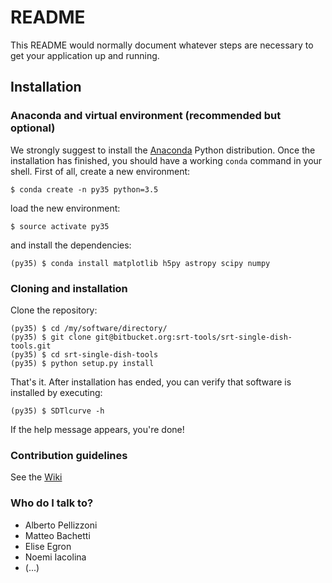 # README #

This README would normally document whatever steps are necessary to get your application up and running.

## Installation

### Anaconda and virtual environment (recommended but optional)

We strongly suggest to install the
[Anaconda](https://www.continuum.io/downloads) Python distribution.
Once the installation has finished, you should have a working `conda`
command in your shell. First of all, create a new environment:

    $ conda create -n py35 python=3.5

load the new environment:

    $ source activate py35

and install the dependencies:

    (py35) $ conda install matplotlib h5py astropy scipy numpy

### Cloning and installation

Clone the repository:

    (py35) $ cd /my/software/directory/
    (py35) $ git clone git@bitbucket.org:srt-tools/srt-single-dish-tools.git
    (py35) $ cd srt-single-dish-tools
    (py35) $ python setup.py install

That's it. After installation has ended, you can verify that software is
installed by executing:

    (py35) $ SDTlcurve -h

If the help message appears, you're done!

### Contribution guidelines ###

See the [Wiki](https://bitbucket.org/srttools/srt-single-dish-tools/wiki/Home)

### Who do I talk to? ###

* Alberto Pellizzoni
* Matteo Bachetti
* Elise Egron
* Noemi Iacolina
* (...)
